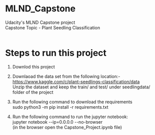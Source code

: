 # MLND_Capstone
Udacity's MLND Capstone project<br>
Capstone Topic - Plant Seedling Classification<br><br>

# Steps to run this project
1. Downlod this project

2. Downlaoad the data set from the following location:-<br>
https://www.kaggle.com/c/plant-seedlings-classification/data <br>
Unzip the dataset and keep the train/ and test/ under seedlingdata/ folder of the project

3. Run the following command to download the requirements<br>
sudo python3 -m pip install -r requirements.txt

4. Run the following command to run the jupyter notebook:<br>
jupyter notebook --ip=0.0.0.0 --no-browser<br>
(in the browser open the Capstone_Project.ipynb file)
